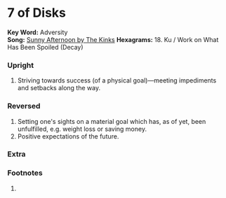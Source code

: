 # 7 of Disks

**Key Word:** Adversity  
**Song:** [Sunny Afternoon by The Kinks](https://www.youtube.com/watch?v=TYIl6n_SRCI)
**Hexagrams:** 18. Ku / Work on What Has Been Spoiled (Decay)



### Upright

1) Striving towards success (of a physical goal)—meeting impediments and setbacks along the way.



### Reversed

1) Setting one's sights on a material goal which has, as of yet, been unfulfilled, e.g. weight loss or saving money.
2) Positive expectations of the future.



### Extra





### Footnotes

1. 


